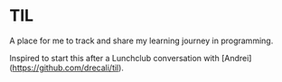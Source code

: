 # TIL
A place for me to track and share my learning journey in programming.

Inspired to start this after a Lunchclub conversation with [Andrei] (https://github.com/drecali/til).